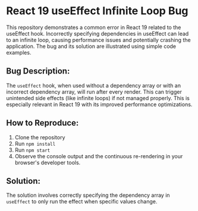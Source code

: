 # React 19 useEffect Infinite Loop Bug

This repository demonstrates a common error in React 19 related to the useEffect hook.  Incorrectly specifying dependencies in useEffect can lead to an infinite loop, causing performance issues and potentially crashing the application. The bug and its solution are illustrated using simple code examples.

## Bug Description:
The `useEffect` hook, when used without a dependency array or with an incorrect dependency array, will run after every render. This can trigger unintended side effects (like infinite loops) if not managed properly. This is especially relevant in React 19 with its improved performance optimizations.

## How to Reproduce:
1. Clone the repository
2. Run `npm install`
3. Run `npm start`
4. Observe the console output and the continuous re-rendering in your browser's developer tools.

## Solution:
The solution involves correctly specifying the dependency array in `useEffect` to only run the effect when specific values change. 